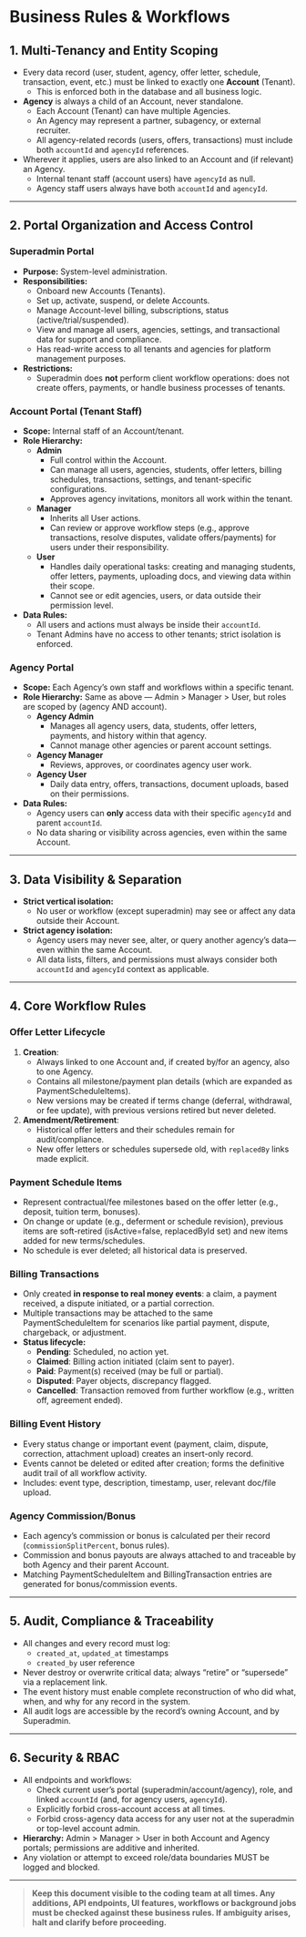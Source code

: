 # Business Rules & Workflows

## 1. Multi-Tenancy and Entity Scoping

- Every data record (user, student, agency, offer letter, schedule, transaction, event, etc.) must be linked to exactly one **Account** (Tenant). 
    - This is enforced both in the database and all business logic.
- **Agency** is always a child of an Account, never standalone.
    - Each Account (Tenant) can have multiple Agencies.
    - An Agency may represent a partner, subagency, or external recruiter.
    - All agency-related records (users, offers, transactions) must include both `accountId` and `agencyId` references.
- Wherever it applies, users are also linked to an Account and (if relevant) an Agency.
    - Internal tenant staff (account users) have `agencyId` as null.
    - Agency staff users always have both `accountId` and `agencyId`.

---

## 2. Portal Organization and Access Control

### Superadmin Portal

- **Purpose:** System-level administration.
- **Responsibilities:**
    - Onboard new Accounts (Tenants).
    - Set up, activate, suspend, or delete Accounts.
    - Manage Account-level billing, subscriptions, status (active/trial/suspended).
    - View and manage all users, agencies, settings, and transactional data for support and compliance.
    - Has read-write access to all tenants and agencies for platform management purposes.
- **Restrictions:** 
    - Superadmin does **not** perform client workflow operations: does not create offers, payments, or handle business processes of tenants.

### Account Portal (Tenant Staff)

- **Scope:** Internal staff of an Account/tenant.
- **Role Hierarchy:**
    - **Admin**
        - Full control within the Account.
        - Can manage all users, agencies, students, offer letters, billing schedules, transactions, settings, and tenant-specific configurations.
        - Approves agency invitations, monitors all work within the tenant.
    - **Manager**
        - Inherits all User actions.
        - Can review or approve workflow steps (e.g., approve transactions, resolve disputes, validate offers/payments) for users under their responsibility.
    - **User**
        - Handles daily operational tasks: creating and managing students, offer letters, payments, uploading docs, and viewing data within their scope.
        - Cannot see or edit agencies, users, or data outside their permission level.
- **Data Rules:** 
    - All users and actions must always be inside their `accountId`.
    - Tenant Admins have no access to other tenants; strict isolation is enforced.

### Agency Portal

- **Scope:** Each Agency’s own staff and workflows within a specific tenant.
- **Role Hierarchy:** Same as above — Admin > Manager > User, but roles are scoped by (agency AND account).
    - **Agency Admin**
        - Manages all agency users, data, students, offer letters, payments, and history within that agency.
        - Cannot manage other agencies or parent account settings.
    - **Agency Manager**
        - Reviews, approves, or coordinates agency user work.
    - **Agency User**
        - Daily data entry, offers, transactions, document uploads, based on their permissions.
- **Data Rules:** 
    - Agency users can **only** access data with their specific `agencyId` and parent `accountId`.
    - No data sharing or visibility across agencies, even within the same Account.

---

## 3. Data Visibility & Separation

- **Strict vertical isolation:**  
    - No user or workflow (except superadmin) may see or affect any data outside their Account.
- **Strict agency isolation:**  
    - Agency users may never see, alter, or query another agency’s data—even within the same Account.
    - All data lists, filters, and permissions must always consider both `accountId` and `agencyId` context as applicable.

---

## 4. Core Workflow Rules

### Offer Letter Lifecycle

1. **Creation**:
    - Always linked to one Account and, if created by/for an agency, also to one Agency.
    - Contains all milestone/payment plan details (which are expanded as PaymentScheduleItems).
    - New versions may be created if terms change (deferral, withdrawal, or fee update), with previous versions retired but never deleted.
2. **Amendment/Retirement**:
    - Historical offer letters and their schedules remain for audit/compliance.
    - New offer letters or schedules supersede old, with `replacedBy` links made explicit.

### Payment Schedule Items

- Represent contractual/fee milestones based on the offer letter (e.g., deposit, tuition term, bonuses).
- On change or update (e.g., deferment or schedule revision), previous items are soft-retired (isActive=false, replacedById set) and new items added for new terms/schedules.
- No schedule is ever deleted; all historical data is preserved.

### Billing Transactions

- Only created **in response to real money events**: a claim, a payment received, a dispute initiated, or a partial correction.
- Multiple transactions may be attached to the same PaymentScheduleItem for scenarios like partial payment, dispute, chargeback, or adjustment.
- **Status lifecycle:**  
    - **Pending**: Scheduled, no action yet.
    - **Claimed**: Billing action initiated (claim sent to payer).
    - **Paid**: Payment(s) received (may be full or partial).
    - **Disputed**: Payer objects, discrepancy flagged.
    - **Cancelled**: Transaction removed from further workflow (e.g., written off, agreement ended).

### Billing Event History

- Every status change or important event (payment, claim, dispute, correction, attachment upload) creates an insert-only record.
- Events cannot be deleted or edited after creation; forms the definitive audit trail of all workflow activity.
- Includes: event type, description, timestamp, user, relevant doc/file upload.

### Agency Commission/Bonus

- Each agency’s commission or bonus is calculated per their record (`commissionSplitPercent`, bonus rules).
- Commission and bonus payouts are always attached to and traceable by both Agency and their parent Account.
- Matching PaymentScheduleItem and BillingTransaction entries are generated for bonus/commission events.

---

## 5. Audit, Compliance & Traceability

- All changes and every record must log:
    - `created_at`, `updated_at` timestamps
    - `created_by` user reference
- Never destroy or overwrite critical data; always “retire” or “supersede” via a replacement link.
- The event history must enable complete reconstruction of who did what, when, and why for any record in the system.
- All audit logs are accessible by the record’s owning Account, and by Superadmin.

---

## 6. Security & RBAC

- All endpoints and workflows:
    - Check current user’s portal (superadmin/account/agency), role, and linked `accountId` (and, for agency users, `agencyId`).
    - Explicitly forbid cross-account access at all times.
    - Forbid cross-agency data access for any user not at the superadmin or top-level account admin.
- **Hierarchy:** Admin > Manager > User in both Account and Agency portals; permissions are additive and inherited.
- Any violation or attempt to exceed role/data boundaries MUST be logged and blocked.

---

> **Keep this document visible to the coding team at all times. Any additions, API endpoints, UI features, workflows or background jobs must be checked against these business rules. If ambiguity arises, halt and clarify before proceeding.**
